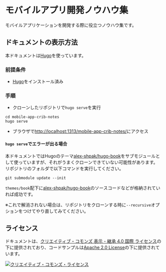 # モバイルアプリ開発ノウハウ集

モバイルアプリケーションを開発する際に役立つノウハウ集です。

## ドキュメントの表示方法

本ドキュメントは[Hugo](https://gohugo.io/)を使っています。

### 前提条件
- [Hugo](https://gohugo.io/)をインストール済み

### 手順

- クローンしたリポジトリで`hugo serve`を実行
```
cd mobile-app-crib-notes
hugo serve
```
- ブラウザで[http://localhost:1313/mobile-app-crib-notes/](http://localhost:1313/mobile-app-crib-notes/)にアクセス


#### `hugo serve`でエラーが出る場合

本ドキュメントではHugoのテーマ[alex-shpak/hugo-book](https://github.com/alex-shpak/hugo-book)をサブモジュールとして使っていますが、それがうまくクローンできていない可能性があります。
リポジトリのフォルダで以下コマンドを実行してください。

```
git submodule update --init
```

`themes/book`配下に[alex-shpak/hugo-book](https://github.com/alex-shpak/hugo-book)のソースコードなどが格納されていれば成功です。

※これで解消されない場合は、リポジトリをクローンする時に`--recursive`オプションをつけてやり直してみてください。


<!-- textlint-disable -->

## ライセンス

ドキュメントは、<a rel="license" href="http://creativecommons.org/licenses/by-sa/4.0/">クリエイティブ・コモンズ 表示 - 継承 4.0 国際 ライセンス</a>の下に提供されており、コードサンプルは<a rel="license" href="https://www.apache.org/licenses/LICENSE-2.0">Apache 2.0 License</a>の下に提供されています。

<a rel="license" href="http://creativecommons.org/licenses/by-sa/4.0/">
  <img alt="クリエイティブ・コモンズ・ライセンス" style="border-width:0" src="https://i.creativecommons.org/l/by-sa/4.0/88x31.png" /> </a>

<!-- textlint-enable -->
